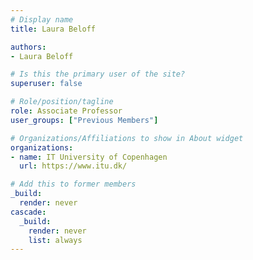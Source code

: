```yaml
---
# Display name
title: Laura Beloff

authors:
- Laura Beloff

# Is this the primary user of the site?
superuser: false

# Role/position/tagline
role: Associate Professor
user_groups: ["Previous Members"]

# Organizations/Affiliations to show in About widget
organizations:
- name: IT University of Copenhagen
  url: https://www.itu.dk/

# Add this to former members
_build:
  render: never
cascade:
  _build:
    render: never
    list: always
---
```

